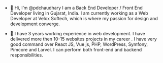 - 👋 Hi, I’m @pdchaudhary I am a Back End Developer / Front End Developer living in Gujarat, India.
I am currently working as a Web Developer at Velox Softech, which is where my passion for design and development converge.

- 👀 I have 3 years working experience in web development. I have delivered more then 10-15 websites projects in my career . I have very good command over React JS, Vue js, PHP, WordPress, Symfony, Pimcore and Larvel. I can perform both front-end and backend responsibilities.

<!---
pdchaudhary/pdchaudhary is a ✨ special ✨ repository because its `README.md` (this file) appears on your GitHub profile.
You can click the Preview link to take a look at your changes.
--->

